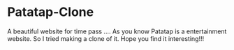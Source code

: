 # Patatap-Clone
A beautiful website for time pass ....
As you know Patatap is a entertainment website. So I tried making a clone of it. 
Hope you find it interesting!!!
